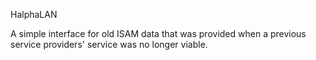 HalphaLAN

A simple interface for old ISAM data that was provided when a previous service providers' service was no longer viable.